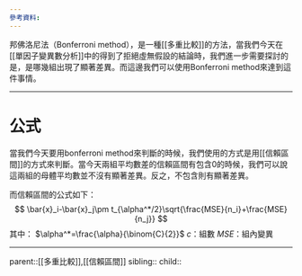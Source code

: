 ```yaml
---
參考資料:
---
```

邦佛洛尼法（Bonferroni method），是一種[[多重比較]]的方法，當我們今天在[[單因子變異數分析]]中的得到了拒絕虛無假設的結論時，我們進一步需要探討的是，是哪幾組出現了顯著差異。而這邊我們可以使用Bonferroni method來達到這件事情。
- - -
# 公式
當我們今天要用bonferroni method來判斷的時候，我們使用的方式是用[[信賴區間]]的方式來判斷。當今天兩組平均數差的信賴區間有包含0的時候，我們可以說這兩組的母體平均數並不沒有顯著差異。反之，不包含則有顯著差異。

而信賴區間的公式如下：
$$
\bar{x}_i-\bar{x}_j\pm t_{\alpha^*/2}\sqrt{\frac{MSE}{n_i}+\frac{MSE}{n_j}}
$$
其中：
$\alpha^*=\frac{\alpha}{\binom{C}{2}}$
$c$：組數
$MSE$：組內變異
- - -

parent::[[多重比較]],[[信賴區間]]
sibling::
child::